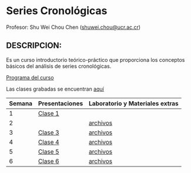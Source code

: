 # Series Cronológicas

Profesor: Shu Wei Chou Chen (<shuwei.chou@ucr.ac.cr>)

## DESCRIPCION:

Es un curso introductorio teórico-práctico que proporciona los conceptos
básicos del análisis de series cronológicas.

[Programa del
curso](https://shuwei325.github.io/SP1633-II21/SP1633-programa.pdf)

Las clases grabadas se encuentran
[aquí](https://youtube.com/playlist?list=PL81c0Y-B3uz1yxyVnlg1khPYWStQ9tgbl)

| Semana | Presentaciones                                                  | Laboratorio y Materiales extras                                 |
|--------|-----------------------------------------------------------------|-----------------------------------------------------------------|
| 1      | [Clase 1](https://shuwei325.github.io/SP1633-II21/clase-1.html) |                                                                 |
| 2      |                                                                 | [archivos](https://shuwei325.github.io/SP1633-II21/clase-2.rar) |
| 3      | [Clase 3](https://shuwei325.github.io/SP1633-II21/clase-3.html) | [archivos](https://shuwei325.github.io/SP1633-II21/clase-3.rar) |
| 4      | [Clase 4](https://shuwei325.github.io/SP1633-II21/clase-4.html) | [archivos](https://shuwei325.github.io/SP1633-II21/clase-4.rar) |
| 5      | [Clase 5](https://shuwei325.github.io/SP1633-II21/clase-5.html) | [archivos](https://shuwei325.github.io/SP1633-II21/clase-5.rar) |
| 6      | [Clase 6](https://shuwei325.github.io/SP1633-II21/clase-6.html) | [archivos](https://shuwei325.github.io/SP1633-II21/clase-6.rar) |
